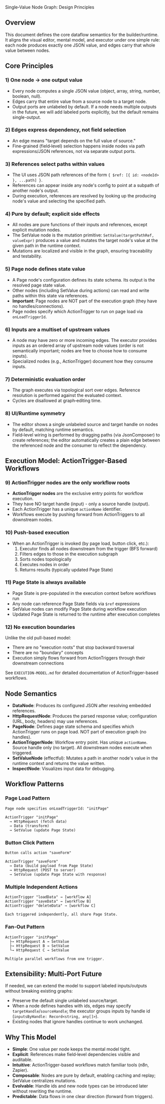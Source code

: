 Single‑Value Node Graph: Design Principles

## Overview

This document defines the core dataflow semantics for the builder/runtime. It aligns the visual editor, mental model, and executor under one simple rule: each node produces exactly one JSON value, and edges carry that whole value between nodes.

## Core Principles

### 1) One node → one output value

- Every node computes a single JSON value (object, array, string, number, boolean, null).
- Edges carry that entire value from a source node to a target node.
- Output ports are unlabeled by default. If a node needs multiple outputs in the future, we will add labeled ports explicitly, but the default remains single-output.

### 2) Edges express dependency, not field selection

- An edge means "target depends on the full value of source."
- Fine‑grained (field‑level) selection happens inside nodes via path expressions/JSON references, not via separate output ports.

### 3) References select paths within values

- The UI uses JSON path references of the form `{ $ref: [{ id: <nodeId> }, ...path] }`.
- References can appear inside any node's config to point at a subpath of another node's output.
- During execution, references are resolved by looking up the producing node's value and selecting the specified path.

### 4) Pure by default; explicit side effects

- All nodes are pure functions of their inputs and references, except explicit mutation nodes.
- The SetValue node is the mutation primitive: `SetValue(targetPathRef, valueExpr)` produces a value and mutates the target node's value at the given path in the runtime context.
- Mutations are localized and visible in the graph, ensuring traceability and testability.

### 5) Page node defines state value

- A Page node's configuration defines its state schema. Its output is the resolved page state value.
- Other nodes (including SetValue during actions) can read and write paths within this state via references.
- **Important**: Page nodes are NOT part of the execution graph (they have no handles/connections).
- Page nodes specify which ActionTrigger to run on page load via `onLoadTriggerId`.

### 6) Inputs are a multiset of upstream values

- A node may have zero or more incoming edges. The executor provides inputs as an ordered array of upstream node values (order is not semantically important; nodes are free to choose how to consume inputs).
- Specialized nodes (e.g., ActionTrigger) document how they consume inputs.

### 7) Deterministic evaluation order

- The graph executes via topological sort over edges. Reference resolution is performed against the evaluated context.
- Cycles are disallowed at graph‑editing time.

### 8) UI/Runtime symmetry

- The editor shows a single unlabeled source and target handle on nodes by default, matching runtime semantics.
- Field‑level wiring is performed by dragging paths (via JsonComposer) to create references; the editor automatically creates a plain edge between the referenced node and the consumer to reflect the dependency.

## Execution Model: ActionTrigger-Based Workflows

### 9) ActionTrigger nodes are the only workflow roots

- **ActionTrigger nodes** are the exclusive entry points for workflow execution.
- They have NO target handle (input) - only a source handle (output).
- Each ActionTrigger has a unique `actionName` identifier.
- Workflows execute by pushing forward from ActionTriggers to all downstream nodes.

### 10) Push-based execution

- When an ActionTrigger is invoked (by page load, button click, etc.):
  1. Executor finds all nodes downstream from the trigger (BFS forward)
  2. Filters edges to those in the execution subgraph
  3. Sorts nodes topologically
  4. Executes nodes in order
  5. Returns results (typically updated Page State)

### 11) Page State is always available

- Page State is pre-populated in the execution context before workflows run
- Any node can reference Page State fields via `$ref` expressions
- SetValue nodes can modify Page State during workflow execution
- Updated Page State is returned to the runtime after execution completes

### 12) No execution boundaries

Unlike the old pull-based model:
- There are no "execution roots" that stop backward traversal
- There are no "boundary" concepts
- Execution simply flows forward from ActionTriggers through their downstream connections

See `EXECUTION-MODEL.md` for detailed documentation of ActionTrigger-based workflows.

## Node Semantics

- **DataNode**: Produces its configured JSON after resolving embedded references.
- **HttpRequestNode**: Produces the parsed response value; configuration (URL, body, headers) may use references.
- **PageNode**: Defines page state schema and specifies which ActionTrigger runs on page load. NOT part of execution graph (no handles).
- **ActionTriggerNode**: Workflow entry point. Has unique `actionName`. Source handle only (no target). All downstream nodes execute when triggered.
- **SetValueNode** (effectful): Mutates a path in another node's value in the runtime context and returns the value written.
- **InspectNode**: Visualizes input data for debugging.

## Workflow Patterns

### Page Load Pattern

```
Page node specifies onLoadTriggerId: "initPage"

ActionTrigger "initPage"
  → HttpRequest (fetch data)
  → Data (transform)
  → SetValue (update Page State)
```

### Button Click Pattern

```
Button calls action "saveForm"

ActionTrigger "saveForm"
  → Data (build payload from Page State)
  → HttpRequest (POST to server)
  → SetValue (update Page State with response)
```

### Multiple Independent Actions

```
ActionTrigger "loadData" → [workflow A]
ActionTrigger "saveData" → [workflow B]
ActionTrigger "deleteData" → [workflow C]

Each triggered independently, all share Page State.
```

### Fan-Out Pattern

```
ActionTrigger "initPage"
  ├→ HttpRequest A → SetValue
  ├→ HttpRequest B → SetValue
  └→ HttpRequest C → SetValue

Multiple parallel workflows from one trigger.
```

## Extensibility: Multi‑Port Future

If needed, we can extend the model to support labeled inputs/outputs without breaking existing graphs:

- Preserve the default single unlabeled source/target.
- When a node defines handles with ids, edges may specify `targetHandle`/`sourceHandle`; the executor groups inputs by handle id (`inputsByHandle: Record<string, any[]>`).
- Existing nodes that ignore handles continue to work unchanged.

## Why This Model

- **Simple**: One value per node keeps the mental model tight.
- **Explicit**: References make field‑level dependencies visible and auditable.
- **Intuitive**: ActionTrigger-based workflows match familiar tools (n8n, Zapier).
- **Composable**: Nodes are pure by default, enabling caching and replay; SetValue centralizes mutations.
- **Evolvable**: Handle ids and new node types can be introduced later without rewriting the runtime.
- **Predictable**: Data flows in one clear direction (forward from triggers).
